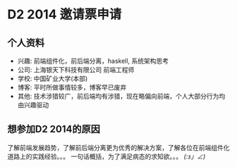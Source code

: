 # D2 2014 邀请票申请

## 个人资料

- 兴趣: 前端组件化，前后端分离，haskell, 系统架构思考
- 公司: 上海银天下科技有限公司 前端工程师
- 学校: 中国矿业大学(本部)
- 博客: 平时所做事情较多，博客早已废弃
- 其他: 技术涉猎较广，前后端均有涉猎，现在略偏向前端，个人大部分行为均由兴趣驱动

## 想参加D2 2014的原因
了解前端发展趋势，了解前后端分离更为优秀的解决方案，了解各位在前端组件化道路上的实践经验。。。
一句话概括，为了满足病态的求知欲。。。 _(:з」∠)_
